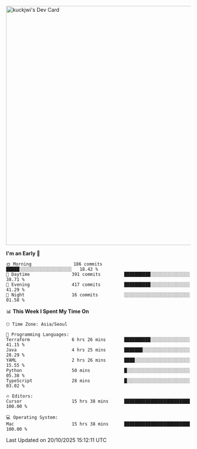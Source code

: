 <a href="https://app.daily.dev/kuckhwancho"><img src="https://api.daily.dev/devcards/v2/efef39c8028947428b3c0b486b9cd9b6.png?r=iz2&type=wide" width="652" alt="kuckjwi's Dev Card"/></a>

<!--START_SECTION:waka-->
**I'm an Early 🐤** 

```text
🌞 Morning                186 commits         █████░░░░░░░░░░░░░░░░░░░░   18.42 % 
🌆 Daytime                391 commits         ██████████░░░░░░░░░░░░░░░   38.71 % 
🌃 Evening                417 commits         ██████████░░░░░░░░░░░░░░░   41.29 % 
🌙 Night                  16 commits          ░░░░░░░░░░░░░░░░░░░░░░░░░   01.58 % 
```


📊 **This Week I Spent My Time On** 

```text
🕑︎ Time Zone: Asia/Seoul

💬 Programming Languages: 
Terraform                6 hrs 26 mins       ██████████░░░░░░░░░░░░░░░   41.15 % 
Java                     4 hrs 25 mins       ███████░░░░░░░░░░░░░░░░░░   28.29 % 
YAML                     2 hrs 26 mins       ████░░░░░░░░░░░░░░░░░░░░░   15.55 % 
Python                   50 mins             █░░░░░░░░░░░░░░░░░░░░░░░░   05.38 % 
TypeScript               28 mins             █░░░░░░░░░░░░░░░░░░░░░░░░   03.02 % 

🔥 Editors: 
Cursor                   15 hrs 38 mins      █████████████████████████   100.00 % 

💻 Operating System: 
Mac                      15 hrs 38 mins      █████████████████████████   100.00 % 
```


 Last Updated on 20/10/2025 15:12:11 UTC
<!--END_SECTION:waka-->
